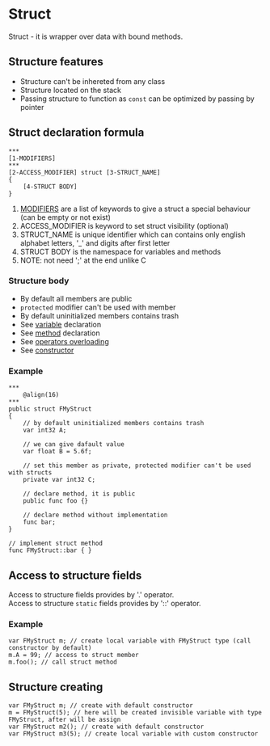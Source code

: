 # Struct

Struct - it is wrapper over data with bound methods. 



## Structure features

- Structure can't be inhereted from any class
- Structure located on the stack
- Passing structure to function as `const` can be optimized by passing by pointer



## Struct declaration formula

```
***
[1-MODIFIERS]
***
[2-ACCESS_MODIFIER] struct [3-STRUCT_NAME]
{
	[4-STRUCT BODY]
}
```
1. [MODIFIERS](09-ClassModifiers.md) are a list of keywords to give a struct a special behaviour (can be empty or not exist)
2. ACCESS_MODIFIER is keyword to set struct visibility (optional)
3. STRUCT_NAME is unique identifier which can contains only english alphabet letters, '_' and digits after first letter
4. STRUCT BODY is the namespace for variables and methods
5. NOTE: not need ';' at the end unlike C

### Structure body

- By default all members are public
- `protected` modifier can't be used with member
- By default uninitialized members contains trash
- See [variable](../4-Variables/01-DeclareVariable.md) declaration
- See [method](../3-Functions/01-FunctionDeclaration.md) declaration
- See [operators overloading](07-OperatorsOverloading.md)
- See [constructor](10-Constructor.md)

### Example

```
***
	@align(16)
***
public struct FMyStruct
{
	// by default uninitialized members contains trash
	var int32 A;

	// we can give dafault value        
	var float B = 5.6f; 

	// set this member as private, protected modifier can't be used with structs
	private var int32 C; 

	// declare method, it is public
	public func foo {}

	// declare method without implementation
	func bar;
}

// implement struct method 
func FMyStruct::bar { }
```



## Access to structure fields

Access to structure fields provides by '.' operator. \
Access to structure `static` fields provides by '::' operator.

### Example

```
var FMyStruct m; // create local variable with FMyStruct type (call constructor by default)
m.A = 99; // access to struct member
m.foo(); // call struct method
```



## Structure creating

```
var FMyStruct m; // create with default constructor
m = FMyStruct(5); // here will be created invisible variable with type FMyStruct, after will be assign
var FMyStruct m2(); // create with default constructor
var FMyStruct m3(5); // create local variable with custom constructor
```
